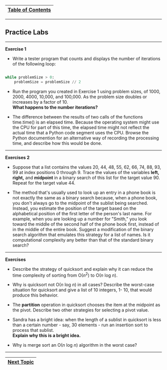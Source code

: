 |[Table of Contents](/00-Table-of-Contents.md)|
|---|

---

## Practice Labs

---
**Exercise 1**

* Write a tester program that counts and displays the number of iterations of the following loop:

```python

while problemSize > 0:
    problemSize = problemSize // 2

```

* Run the program you created in Exercise 1 using problem sizes, of 1000, 2000, 4000, 10,000, and 100,000.  As the problem size doubles or increases by a factor of 10.  
**What happens to the number iterations?**

* The difference between the results of two calls of the functions time.time() is an elapsed time. Because the operating system might use the CPU for part of this time, the elapsed time might not reflect the actual time that a Python code segment uses the CPU. Browse the Python documention for an alternative way of recording the processing time, and describe how this would be done.

---

**Exercises 2**

* Suppose that a list contains the values 20, 44, 48, 55, 62, 66, 74, 88, 93, 99 at index positions 0 through 9.  Trace the values of the variables **left, right,** and **midpoint** in a binary search of this list for the target value 90.  Repeat for the target value 44. 

* The method that's usually used to look up an entry in a phone book is not exactly the same as a binary search because, when a phone book, you don't always go to the midpoint of the sublist being searched.  Instead, you estimate the position of the target based on the alphabetical position of the first letter of the person's last name. For example, when you are looking up a number for "Smith," you look toward the middle of the second half of the phone book first, instead of in the middle of the entire book.  Suggest a modification of the binary search algorithm that emulates this strategy for a list of names.  Is it computational complexity any better than that of the standard binary search?

---

**Exercises** 

* Describe the strategy of quicksort and explain why it can reduce the time complexity of sorting from O(*n*<sup>2</sup>) to O(*n* log *n*).

* Why is quicksort not O(*n* log *n*) in all cases? Describe the worst-case situation for quicksort and give a list of 10 integers, 1- 10, that would produce this behavior.

* The **partition** operation in quicksort chooses the item at the midpoint as the pivot.  Describe two other strategies for selecting a pivot value.

* Sandra has a bright idea: when the length of a sublist in quicksort is less than a certain number - say, 30 elements - run an insertion sort to process that sublist.  
**Explain why this is a bright idea.**

* Why is merge sort an O(*n* log *n*) algorithm in the worst case?

---

|[Next Topic](/06_Searching_Algorithms.md)|
|---|
